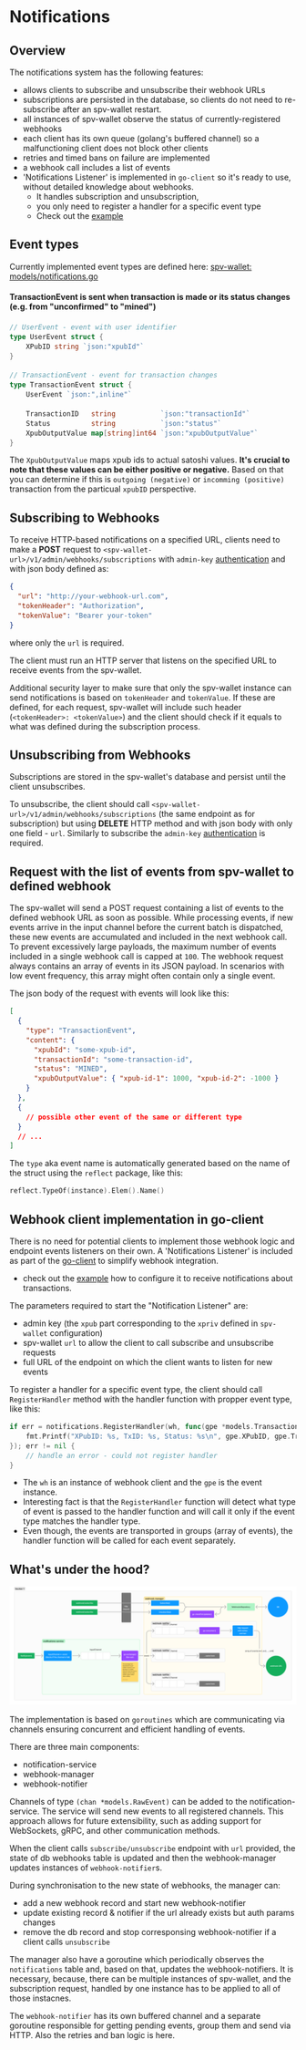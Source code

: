 # Notifications

## Overview

The notifications system has the following features:

- allows clients to subscribe and unsubscribe their webhook URLs
- subscriptions are persisted in the database, so clients do not need to re-subscribe after an spv-wallet restart.
- all instances of spv-wallet observe the status of currently-registered webhooks
- each client has its own queue (golang's buffered channel) so a malfunctioning client does not block other clients
- retries and timed bans on failure are implemented
- a webhook call includes a list of events
- 'Notifications Listener' is implemented in `go-client` so it's ready to use, without detailed knowledge about webhooks.
  - It handles subscription and unsubscription,
  - you only need to register a handler for a specific event type
  - Check out the [example](https://github.com/bitcoin-sv/spv-wallet-go-client/blob/main/examples/webhooks/webhooks.go)

## Event types

Currently implemented event types are defined here: [spv-wallet: models/notifications.go](https://github.com/bitcoin-sv/spv-wallet/blob/main/models/notifications.go)

#### TransactionEvent is sent when transaction is made or its status changes (e.g. from "unconfirmed" to "mined")

```go
// UserEvent - event with user identifier
type UserEvent struct {
	XPubID string `json:"xpubId"`
}

// TransactionEvent - event for transaction changes
type TransactionEvent struct {
	UserEvent `json:",inline"`

	TransactionID   string           `json:"transactionId"`
	Status          string           `json:"status"`
	XpubOutputValue map[string]int64 `json:"xpubOutputValue"`
}
```

The `XpubOutputValue` maps xpub ids to actual satoshi values.
**It's crucial to note that these values can be either positive or negative.**
Based on that you can determine if this is `outgoing (negative)` or `incomming (positive)` transaction from the particual `xpubID` perspective.

## Subscribing to Webhooks

To receive HTTP-based notifications on a specified URL, clients need to make a **POST** request to `<spv-wallet-url>/v1/admin/webhooks/subscriptions` with `admin-key` [authentication](./authentication.md#authenticate-with-admin-xpub) and with json body defined as:

```json
{
  "url": "http://your-webhook-url.com",
  "tokenHeader": "Authorization",
  "tokenValue": "Bearer your-token"
}
```

where only the `url` is required.

The client must run an HTTP server that listens on the specified URL to receive events from the spv-wallet.

Additional security layer to make sure that only the spv-wallet instance can send notifications is based on `tokenHeader` and `tokenValue`.
If these are defined, for each request, spv-wallet will include such header (`<tokenHeader>: <tokenValue>`) and the client should check if it equals to what was defined during the subscription process.

## Unsubscribing from Webhooks

Subscriptions are stored in the spv-wallet's database and persist until the client unsubscribes.

To unsubscribe, the client should call `<spv-wallet-url>/v1/admin/webhooks/subscriptions` (the same endpoint as for subscription) but using **DELETE** HTTP method and with json body with only one field - `url`. Similarly to subscribe the `admin-key` [authentication](./authentication.md#authenticate-with-admin-xpub) is required.

## Request with the list of events from spv-wallet to defined webhook

The spv-wallet will send a POST request containing a list of events to the defined webhook URL as soon as possible.
While processing events, if new events arrive in the input channel before the current batch is dispatched, these new events are accumulated and included in the next webhook call.
To prevent excessively large payloads, the maximum number of events included in a single webhook call is capped at `100`.
The webhook request always contains an array of events in its JSON payload. In scenarios with low event frequency, this array might often contain only a single event.

The json body of the request with events will look like this:

```json
[
  {
    "type": "TransactionEvent",
    "content": {
      "xpubId": "some-xpub-id",
      "transactionId": "some-transaction-id",
      "status": "MINED",
      "xpubOutputValue": { "xpub-id-1": 1000, "xpub-id-2": -1000 }
    }
  },
  {
    // possible other event of the same or different type
  }
  // ...
]
```

The `type` aka event name is automatically generated based on the name of the struct using the `reflect` package, like this:

```go
reflect.TypeOf(instance).Elem().Name()
```

## Webhook client implementation in go-client

There is no need for potential clients to implement those webhook logic and endpoint events listeners on their own.
A 'Notifications Listener' is included as part of the [go-client](https://github.com/bitcoin-sv/spv-wallet-go-client) to simplify webhook integration.

- check out the [example](https://github.com/bitcoin-sv/spv-wallet-go-client/blob/main/examples/webhooks/webhooks.go) how to configure it to receive notifications about transactions.

The parameters required to start the "Notification Listener" are:

- admin key (the `xpub` part corresponding to the `xpriv` defined in `spv-wallet` configuration)
- spv-wallet `url` to allow the client to call subscribe and unsubscribe requests
- full URL of the endpoint on which the client wants to listen for new events

To register a handler for a specific event type, the client should call `RegisterHandler` method with the handler function with propper event type, like this:

```go
if err = notifications.RegisterHandler(wh, func(gpe *models.TransactionEvent) {
	fmt.Printf("XPubID: %s, TxID: %s, Status: %s\n", gpe.XPubID, gpe.TransactionID, gpe.Status)
}); err != nil {
	// handle an error - could not register handler
}

```

- The `wh` is an instance of webhook client and the `gpe` is the event instance.
- Interesting fact is that the `RegisterHandler` function will detect what type of event is passed to the handler function and will call it only if the event type matches the handler type.
- Even though, the events are transported in groups (array of events), the handler function will be called for each event separately.

## What's under the hood?

![spv-wallet: services/notifications.go](/.gitbook/assets/notifications.png)

The implementation is based on `goroutines` which are communicating via channels ensuring concurrent and efficient handling of events.

There are three main components:

- notification-service
- webhook-manager
- webhook-notifier

Channels of type `(chan *models.RawEvent)` can be added to the notification-service. The service will send new events to all registered channels. This approach allows for future extensibility, such as adding support for WebSockets, gRPC, and other communication methods.

When the client calls `subscribe/unsubscribe` endpoint with `url` provided, the state of db webhooks table is updated and then the webhook-manager updates instances of `webhook-notifier`s.

During synchronisation to the new state of webhooks, the manager can:

- add a new webhook record and start new webhook-notifier
- update existing record & notifier if the url already exists but auth params changes
- remove the db record and stop corresponsing webhook-notifier if a client calls `unsubscribe`

The manager also have a goroutine which periodically observes the `notifications` table and, based on that, updates the webhook-notifiers. It is necessary, because, there can be multiple instances of spv-wallet, and the subscription request, handled by one instance has to be applied to all of those instacnes.

The `webhook-notifier` has its own buffered channel and a separate goroutine responsible for getting pending events, group them and send via HTTP. Also the retries and ban logic is here.
